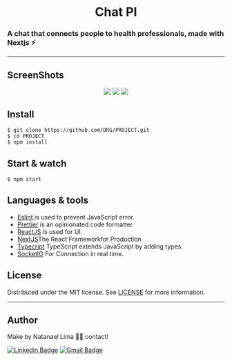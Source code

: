 <h1 align='center'> Chat PI </h1>

### A chat that connects people to health professionals, made with Nextjs ⚡️

---

## ScreenShots

<p align='center'>
<img src='https://user-images.githubusercontent.com/52014318/104670232-3a7b5880-56ba-11eb-9647-0c35d82a9a98.png' />
<img src='https://user-images.githubusercontent.com/52014318/104670277-49faa180-56ba-11eb-86dc-d4954dfc2c01.png' />
<img src='https://user-images.githubusercontent.com/52014318/104670304-54b53680-56ba-11eb-80e4-085fd904edbc.png' />
</p>

## Install

    $ git clone https://github.com/ORG/PROJECT.git
    $ cd PROJECT
    $ npm install


## Start & watch

    $ npm start

## Languages & tools

- [Eslint](https://eslint.org/) is used to prevent JavaScript error.
- [Prettier](https://prettier.io/docs/en/index.html) is an opinionated code formatter.
- [ReactJS](https://github.com/facebook/react) is used for UI.
- [NextJS](https://nextjs.org/)The React Frameworkfor Production
- [Typecript](https://www.typescriptlang.org/) TypeScript extends JavaScript by adding types.
- [SocketIO](https://socket.io/) For Connection in real time.

## License

Distributed under the MIT license. See [LICENSE](LICENSE) for more information.

---

## Author

Make by Natanael Lima 👋🏽 contact!

[![Linkedin Badge](https://img.shields.io/badge/-Natanelvich-blue?style=flat-square&logo=Linkedin&logoColor=white&link=https://www.linkedin.com/in/natanaelvich/)](https://www.linkedin.com/in/natanaelvich/)
[![Gmail Badge](https://img.shields.io/badge/-taelima1997@gmail.com-red?style=flat-square&link=mailto:taelima1997@gmail.com)](mailto:taelima1997@gmail.com)
